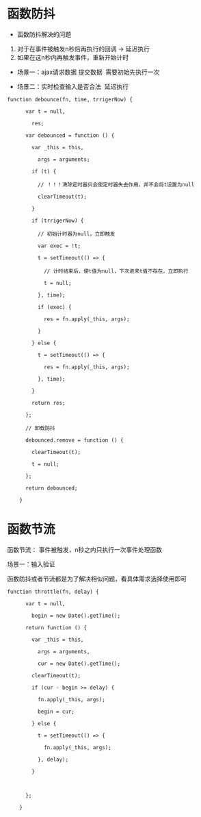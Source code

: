 # 函数防抖

- 函数防抖解决的问题
1. 对于在事件被触发n秒后再执行的回调 -> 延迟执行
2. 如果在这n秒内再触发事件，重新开始计时

  
  

- 场景一：ajax请求数据 提交数据  需要初始先执行一次

- 场景二：实时检查输入是否合法  延迟执行
```
function debounce(fn, time, trrigerNow) {

      var t = null,

        res;

      var debounced = function () {

        var _this = this,

          args = arguments;

        if (t) {

          // ！！！清除定时器只会使定时器失去作用，并不会将t设置为null

          clearTimeout(t);

        }

        if (trrigerNow) {

          // 初始计时器为null，立即触发

          var exec = !t;

          t = setTimeout(() => {

            // 计时结束后，使t值为null，下次进来t值不存在，立即执行

            t = null;

          }, time);

          if (exec) {

            res = fn.apply(_this, args);

          }

        } else {

          t = setTimeout(() => {

            res = fn.apply(_this, args);

          }, time);

        }

        return res;

      };

      // 卸载防抖

      debounced.remove = function () {

        clearTimeout(t);

        t = null;

      };

      return debounced;

    }
```


# 函数节流

函数节流：
事件被触发，n秒之内只执行一次事件处理函数

  

场景一：输入验证

  

函数防抖或者节流都是为了解决相似问题，看具体需求选择使用即可
```
function throttle(fn, delay) {

      var t = null,

        begin = new Date().getTime();

      return function () {

        var _this = this,

          args = arguments,

          cur = new Date().getTime();

        clearTimeout(t);

        if (cur - begin >= delay) {

          fn.apply(_this, args);

          begin = cur;

        } else {

          t = setTimeout(() => {

            fn.apply(_this, args);

          }, delay);

        }

  

      };

    }
```